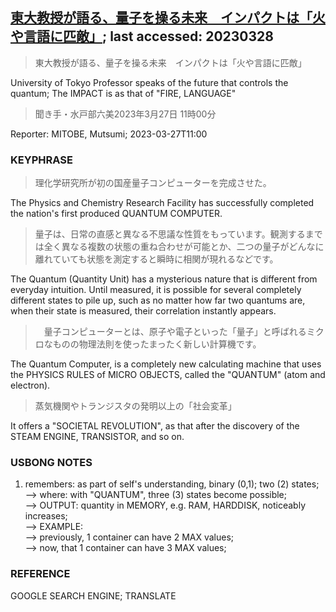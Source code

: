 ## [東大教授が語る、量子を操る未来　インパクトは「火や言語に匹敵」](https://www.asahi.com/articles/ASR3R55GMR2MULBH003.html?iref=comtop_Tech_science_05); last accessed: 20230328

> 東大教授が語る、量子を操る未来　インパクトは「火や言語に匹敵」

University of Tokyo Professor speaks of the future that controls the quantum; The IMPACT is as that of "FIRE, LANGUAGE"

> 聞き手・水戸部六美2023年3月27日 11時00分

Reporter: MITOBE, Mutsumi; 2023-03-27T11:00

### KEYPHRASE

> 理化学研究所が初の国産量子コンピューターを完成させた。

The Physics and Chemistry Research Facility has successfully completed the nation's first produced QUANTUM COMPUTER.

> 量子は、日常の直感と異なる不思議な性質をもっています。観測するまでは全く異なる複数の状態の重ね合わせが可能とか、二つの量子がどんなに離れていても状態を測定すると瞬時に相関が現れるなどです。


The Quantum (Quantity Unit) has a mysterious nature that is different from everyday intuition. Until measured, it is possible for several completely different states to pile up, such as no matter how far two quantums are, when their state is measured, their correlation instantly appears. 

>　量子コンピューターとは、原子や電子といった「量子」と呼ばれるミクロなものの物理法則を使ったまったく新しい計算機です。

The Quantum Computer, is a completely new calculating machine that uses the PHYSICS RULES of MICRO OBJECTS, called the "QUANTUM" (atom and electron).

> 蒸気機関やトランジスタの発明以上の「社会変革」

It offers a "SOCIETAL REVOLUTION", as that after the discovery of the STEAM ENGINE, TRANSISTOR, and so on.

### USBONG NOTES

1) remembers: as part of self's understanding, binary (0,1); two (2) states;<br/>
--> where: with "QUANTUM", three (3) states become possible;<br/>
--> OUTPUT: quantity in MEMORY, e.g. RAM, HARDDISK, noticeably increases;<br/>
--> EXAMPLE: <br/>
--> previously, 1 container can have 2 MAX values;<br/>
--> now, that 1 container can have 3 MAX values;

### REFERENCE

GOOGLE SEARCH ENGINE; TRANSLATE
